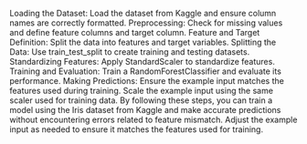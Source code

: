 Loading the Dataset: Load the dataset from Kaggle and ensure column names are correctly formatted.
Preprocessing: Check for missing values and define feature columns and target column.
Feature and Target Definition: Split the data into features and target variables.
Splitting the Data: Use train_test_split to create training and testing datasets.
Standardizing Features: Apply StandardScaler to standardize features.
Training and Evaluation: Train a RandomForestClassifier and evaluate its performance.
Making Predictions: Ensure the example input matches the features used during training. Scale the example input using the same scaler used for training data.
By following these steps, you can train a model using the Iris dataset from Kaggle and make accurate predictions without encountering errors related to feature mismatch. Adjust the example input as needed to ensure it matches the features used for training.
